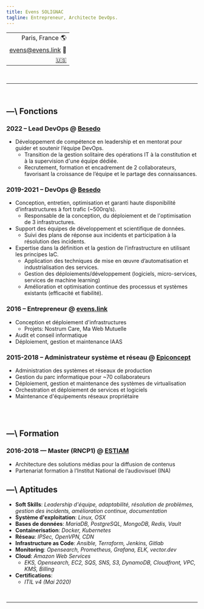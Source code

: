 ```yaml
---
title: Evens SOLIGNAC
tagline: Entrepreneur, Architecte DevOps.
---
```

||
|-:|
| Paris, France :earth_americas: |
| [evens@evens.link](mailto:evens@evens.link) :e-mail: |
| [:us:](https://evens.link/en/) |

<br/>

___

<br/>

## —\ Fonctions

### 2022 – Lead DevOps @ [Besedo](https://besedo.com/)
- Développement de compétence en leadership et en mentorat pour guider et soutenir l’équipe DevOps.
    - Transition de la gestion solitaire des opérations IT à la constitution et à la supervision d'une équipe dédiée. 
    - Recrutement, formation et encadrement de 2 collaborateurs, favorisant la croissance de l’équipe et le partage des connaissances.

### 2019-2021 – DevOps @ [Besedo](https://besedo.com/)
- Conception, entretien, optimisation et garanti haute disponibilité d’infrastructures à fort trafic (~500rq/s).
    - Responsable de la conception, du déploiement et de l'optimisation de 3 infrastructures.
- Support des équipes de développement et scientifique de données.
    - Suivi des plans de réponse aux incidents et participation à la résolution des incidents.
- Expertise dans la définition et la gestion de l’infrastructure en utilisant les principes IaC.
    - Application des techniques de mise en œuvre d’automatisation et industrialisation des services.
    - Gestion des déploiements/développement (logiciels, micro-services, services de machine learning)
    - Amélioration et optimisation continue des processus et systèmes existants (efficacité et fiabilité).

### 2016 – Entrepreneur @ [evens.link](#)
- Conception et déploiement d'infrastructures
    - Projets: Nostrum Care, Ma Web Mutuelle
- Audit et conseil informatique
- Déploiement, gestion et maintenance IAAS

### 2015-2018 – Administrateur système et réseau @ [Epiconcept](https://www.epiconcept.fr)
- Administration des systèmes et réseaux de production 
- Gestion du parc informatique pour ~70 collaborateurs
- Déploiement, gestion et maintenance des systèmes de virtualisation 
- Orchestration et déploiement de services et logiciels 
- Maintenance d'équipements réseaux propriétaire

<br/>

<br/>

## —\ Formation
### 2016-2018 — Master (RNCP1) @ [ESTIAM](https://www.estiam.education)
- Architecture des solutions médias pour la diffusion de contenus
- Partenariat formation à l’Institut National de l’audiovisuel (INA)


## —\ Aptitudes
- __Soft Skills__: _Leadership d'équipe, adaptabilité, résolution de problèmes, gestion des incidents, amélioration continue, documentation_
- __Système d'exploitation__: _Linux, OSX_
- __Bases de données__: _MariaDB, PostgreSQL, MongoDB, Redis, Vault_
- __Containerisation__: _Docker, Kubernetes_
- __Réseau__: _IPSec, OpenVPN, CDN_
- __Infrastructure as Code__: _Ansible, Terraform, Jenkins, Gitlab_
- __Monitoring__: _Opensearch, Prometheus, Grafana, ELK, vector.dev_
- __Cloud__: _Amazon Web Services_
    - _EKS, Opensearch, EC2, SQS, SNS, S3, DynamoDB, Cloudfront, VPC, KMS, Billing_
- __Certifications__:
    - _ITIL v4 (Mai 2020)_

<br/>

___

<br/>
